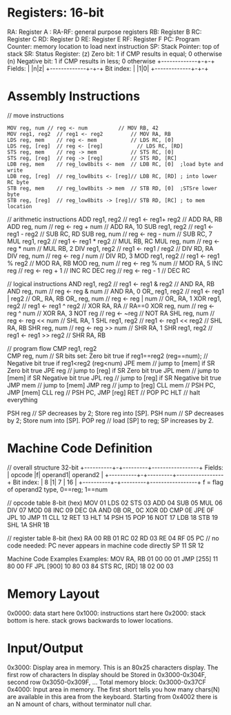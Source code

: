 Registers: 16-bit
=============================
RA: Register A	: RA-RF: general purpose registers
RB: Register B
RC: Register C
RD: Register D
RE: Register E
RF: Register F
PC: Program Counter: memory location to load next instruction
SP: Stack Pointer:   top of stack
SR: Status Register: 
(z) Zero bit:     1 if CMP results in equal; 0 otherwise
(n) Negative bit: 1 if CMP results in less;  0 otherwise
           +-------------+-+-+
Fields:    |             |n|z|
           +-------------+-+-+
Bit index: |             |1|0|
           +-------------+-+-+


Assembly Instructions
=============================
// move instructions
```
MOV	reg, num // reg <- num			// MOV RB, 42
MOV	reg1, reg2	// reg1 <- reg2			// MOV RA, RB
LDS	reg, mem	// reg <- mem			// LDS RC, [0]
LDS	reg, [reg]	// reg <- [reg]		      // LDS RC, [RD]
STS	reg, mem	// reg -> mem			// STS RC, [0]
STS	reg, [reg]	// reg -> [reg]			// STS RD, [RC]
LDB	reg, mem	// reg_low8bits <- mem	// LDB RC, [0]  ;load byte and write 
LDB	reg, [reg]	// reg_low8bits <- [reg]// LDB RC, [RD] ; into lower RC byte
STB	reg, mem	// reg_low8bits -> mem	// STB RD, [0]  ;STSre lower byte 
STB	reg, [reg]	// reg_low8bits -> [reg]// STB RD, [RC] ; to mem location 
```

// arithmetic instructions
ADD	reg1, reg2	// reg1 <- reg1+ reg2		// ADD RA, RB
ADD	reg, num	// reg <- reg + num		// ADD RA, 10
SUB	reg1, reg2	// reg1 <- reg1 - reg2		// SUB RC, RD
SUB	reg, num	// reg <- reg - num		// SUB RC, 7
MUL	reg1, reg2	// reg1 <- reg1 * reg2		// MUL RB, RC
MUL	reg, num	// reg <- reg * num		// MUL RB, 2
DIV	reg1, reg2	// reg1 <- reg1 / reg2		// DIV RD, RA
DIV	reg, num	// reg <- reg / num		// DIV RD, 3
MOD	reg1, reg2 	// reg1 <- reg1 % reg2		// MOD RA, RB
MOD	reg, num 	// reg <- reg % num		// MOD RA, 5
INC	reg		// reg <- reg + 1			// INC RC
DEC	reg		// reg <- reg - 1			// DEC RC

// logical instructions
AND	reg1, reg2	// reg1 <- reg1 & reg2		// AND RA, RB
AND	reg, num	// reg <- reg & num		// AND RA, 0
OR_	reg1, reg2	// reg1 <- reg1 | reg2		// OR_ RA, RB
OR_	reg, num	// reg <- reg | num		// OR_ RA, 1
XOR	reg1, reg2	// reg1 <- reg1 ^ reg2		// XOR RA, RA // RA==0
XOR	reg, num	// reg <- reg ^ num		// XOR RA, 3
NOT	reg		// reg  <- ~reg			// NOT RA
SHL   reg, num	// reg  <- reg << num 		// SHL RA, 1
SHL 	reg1, reg2  // reg1 <- reg1 << reg2 	// SHL RA, RB
SHR   reg, num	// reg  <- reg >> num 		// SHR RA, 1
SHR 	reg1, reg2  // reg1 <- reg1 >> reg2 	// SHR RA, RB

// program flow
CMP	reg1, reg2	
CMP 	reg, num
// SR bits set: Zero bit true if reg1==reg2 (reg==num); 
//              Negative bit true if reg1<reg2 (reg<num)
JPE	mem		// jump to [mem] if SR Zero bit true
JPE	reg		// jump to [reg] if SR Zero bit true
JPL	mem		// jump to [mem] if SR Negative bit true
JPL	reg		// jump to [reg] if SR Negative bit true
JMP	mem		// jump to [mem]
JMP	reg		// jump to [reg]
CLL	mem		// PSH PC, JMP [mem]
CLL	reg		// PSH PC, JMP [reg]
RET			// POP PC
HLT			// halt everything

PSH	reg		// SP decreases by 2; Store reg into [SP].
PSH 	num 		// SP decreases by 2; Store num into [SP].
POP	reg		// load [SP] to reg; SP increases by 2.

Machine Code Definition
=============================
// overall structure 32-bit
           +----------+-+---------+-----------------+
Fields:    |  opcode  |f| operand1|    operand2     |
           +----------+-+---------+-----------------+
Bit index: |    8     |1|    7    |       16        |
           +----------+-+---------+-----------------+
f = flag of operand2 type, 0==reg; 1==num

// opcode table 8-bit (hex)
MOV 01
LDS 02
STS 03
ADD 04
SUB 05
MUL 06
DIV 07
MOD 08
INC 09
DEC 0A
AND 0B
OR_ 0C
XOR 0D
CMP 0E
JPE 0F
JPL 10
JMP 11
CLL 12
RET 13
HLT 14
PSH 15
POP 16
NOT 17
LDB 18
STB 19
SHL 1A
SHR 1B

// register table 8-bit (hex)
RA 00
RB 01
RC 02
RD 03
RE 04
RF 05
PC 	// no code needed: PC never appears in machine code directly
SP 11
SR 12

Machine Code Examples
Examples: 
MOV RA, RB			01 00 00 01
JMP [255]			11 80 00 FF
JPL [900]			10 80 03 84
STS RC, [RD]		18 02 00 03

Memory Layout
=============================
0x0000: data start here
0x1000: instructions start here
0x2000: stack bottom is here. stack grows backwards to lower locations.

Input/Output
=============================
0x3000: Display area in memory. This is an 80x25 characters display. The first row of characters
	In display should be Stored in 0x3000-0x304F, second row 0x3050-0x309F, 
… Total memory block: 0x3000-0x37CF
0x4000: Input area in memory. The first short tells you how many chars(N) are available in this area from the keyboard. Starting from 0x4002 there is an N amount of chars, without terminator null char.
